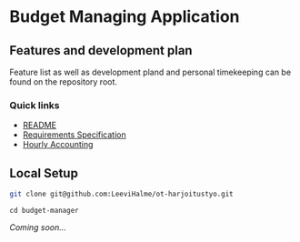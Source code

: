 # Budget Managing Application
## Features and development plan
Feature list as well as development pland and personal timekeeping can be found on the repository root.

### Quick links
- [README](/README.md)
- [Requirements Specification](/docs/VAATIMUSMAARITTELY.md)
- [Hourly Accounting](/docs/TUNTIKIRJANPITO.md)

## Local Setup
```sh
git clone git@github.com:LeeviHalme/ot-harjoitustyo.git
```
```
cd budget-manager
```

*Coming soon...*